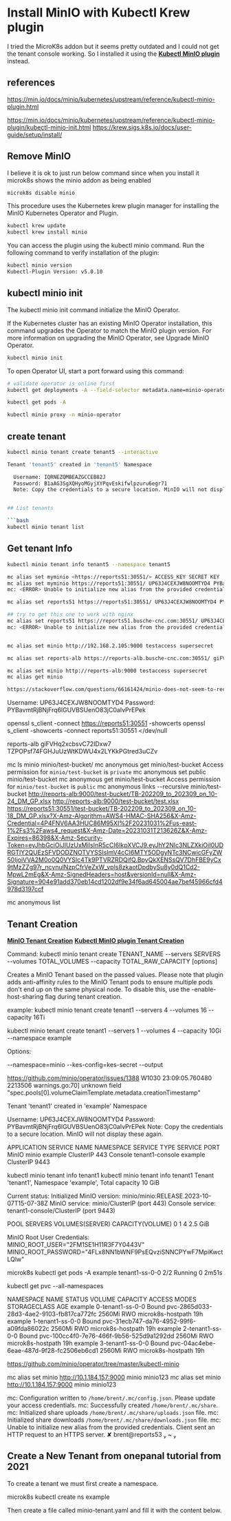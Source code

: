 # Install MinIO with Kubectl Krew plugin

I tried the MicroK8s addon but it seems pretty outdated and I could not get the tenant console working. So I installed it using the **[Kubectl MinIO plugin](https://min.io/docs/minio/kubernetes/upstream/reference/kubectl-minio-plugin.html)** instead.

## references

<https://min.io/docs/minio/kubernetes/upstream/reference/kubectl-minio-plugin.html>

<https://min.io/docs/minio/kubernetes/upstream/reference/kubectl-minio-plugin/kubectl-minio-init.html>
<https://krew.sigs.k8s.io/docs/user-guide/setup/install/>

## Remove MinIO

I believe it is ok to just run below command since when you install it microk8s shows the minio addon as being enabled

```bash
microk8s disable minio
```

This procedure uses the Kubernetes krew plugin manager for installing the MinIO Kubernetes Operator and Plugin.

```bash
kubectl krew update
kubectl krew install minio
```

You can access the plugin using the kubectl minio command. Run the following command to verify installation of the plugin:

```bash
kubectl minio version
Kubectl-Plugin Version: v5.0.10
```

## kubectl minio init

The kubectl minio init command initialize the MinIO Operator.

If the Kubernetes cluster has an existing MinIO Operator installation, this command upgrades the Operator to match the MinIO plugin version. For more information on upgrading the MinIO Operator, see Upgrade MinIO Operator.

```bash
kubectl minio init
```

To open Operator UI, start a port forward using this command:

```bash
# validate operator is online first
kubectl get deployments -A --field-selector metadata.name=minio-operator

kubectl get pods -A

kubectl minio proxy -n minio-operator

```

## create tenant

```bash
kubectl minio tenant create tenant5 --interactive

Tenant 'tenant5' created in 'tenant5' Namespace

  Username: IQRNEZQMBEAZGCCEB82J
  Password: B1aAG3SgXQHyoMGyjXYPqvEskifwlpzuru6egr71
  Note: Copy the credentials to a secure location. MinIO will not display these again.


## List tenants

```bash
kubectl minio tenant list
```

## Get tenant Info

```bash
kubectl minio tenant info tenant5 --namespace tenant5

```

```bash
mc alias set myminio <https://reports51:30551/> ACCESS_KEY SECRET KEY
mc alias set myminio https://reports51:30551/ UP63J4CEXJW8NOOMTYD4 PYBavmtRjBNjFrq6lGUVBSUenO83jC0aIvPrEPek
mc: <ERROR> Unable to initialize new alias from the provided credentials. Get "https://reports51:30551": tls: failed to verify certificate: x509: certificate is valid for tenant1-ss-0-0.tenant1-hl.example.svc.cluster.local, minio.example.svc.cluster.local, minio.example, minio.example.svc, *., *.example.svc.cluster.local, not reports51.

mc alias set reports51 https://reports51:30551/ UP63J4CEXJW8NOOMTYD4 PYBavmtRjBNjFrq6lGUVBSUenO83jC0aIvPrEPek

## try to get this one to work with nginx
mc alias set reports51 https://reports51.busche-cnc.com:30551/ UP63J4CEXJW8NOOMTYD4 PYBavmtRjBNjFrq6lGUVBSUenO83jC0aIvPrEPek
mc: <ERROR> Unable to initialize new alias from the provided credentials. Get "https://reports51.busche-cnc.com:30551": tls: failed to verify certificate: x509: certificate is valid for tenant1-ss-0-0.tenant1-hl.example.svc.cluster.local, minio.example.svc.cluster.local, minio.example, minio.example.svc, *., *.example.svc.cluster.local, not reports51.busche-cnc.com.


mc alias set minio http://192.168.2.105:9000 testaccess supersecret

mc alias set reports-alb https://reports-alb.busche-cnc.com:30551/ giFVHq2xcbsvC72IDxw7 TZPOPsf74FGHJuUzWtKDWU4x2LYKkPGtred3uCZv

mc alias set minio http://reports-alb:9000 testaccess supersecret
mc alias get minio

https://stackoverflow.com/questions/66161424/minio-does-not-seem-to-recognize-tls-https-certificates,...

```

  Username: UP63J4CEXJW8NOOMTYD4
  Password: PYBavmtRjBNjFrq6lGUVBSUenO83jC0aIvPrEPek

openssl s_client -connect <https://reports51:30551> -showcerts
openssl s_client -showcerts -connect reports51:30551 </dev/null

reports-alb
giFVHq2xcbsvC72IDxw7
TZPOPsf74FGHJuUzWtKDWU4x2LYKkPGtred3uCZv

mc ls minio minio/test-bucket/
mc anonymous get minio/test-bucket
Access permission for `minio/test-bucket` is `private`
mc anonymous set public minio/test-bucket
mc anonymous get minio/test-bucket
Access permission for `minio/test-bucket` is `public`
mc anonymous links --recursive minio/test-bucket
<http://reports-alb:9000/test-bucket/TB-202209_to_202309_on_10-24_DM_GP.xlsx>
<http://reports-alb:9000/test-bucket/test.xlsx>
<https://reports51:30551/test-bucket/TB-202209_to_202309_on_10-18_DM_GP.xlsx?X-Amz-Algorithm=AWS4-HMAC-SHA256&X-Amz-Credential=4P4FNV6AA3HUC86M95XI%2F20231031%2Fus-east-1%2Fs3%2Faws4_request&X-Amz-Date=20231031T213626Z&X-Amz-Expires=86398&X-Amz-Security-Token=eyJhbGciOiJIUzUxMiIsInR5cCI6IkpXVCJ9.eyJhY2Nlc3NLZXkiOiI0UDRGTlY2QUEzSFVDODZNOTVYSSIsImV4cCI6MTY5ODgyNTc3NCwicGFyZW50IjoiVVA2M0o0Q0VYSlc4Tk9PTVRZRDQifQ.BpyQkXENSsQV7DhFBE9yCx9tMzZZg97r_ncynulNzpCfrVeZxW_vpls8zkaotDpdbySu8y0dQ1Cd2-MpwL2mEg&X-Amz-SignedHeaders=host&versionId=null&X-Amz-Signature=904e91add370eb14cd1202df9e34f6ad645004ae7bef45966cfd4978d3197ccf>

mc anonymous list

## Tenant Creation

**[MinIO Tenant Creation](https://github.com/minio/operator/tree/master/kubectl-minio)**
**[Kubectl MinIO plugin Tenant Creation](https://min.io/docs/minio/kubernetes/upstream/reference/kubectl-minio-plugin.html)**

Command: kubectl minio tenant create TENANT_NAME --servers SERVERS --volumes TOTAL_VOLUMES --capacity TOTAL_RAW_CAPACITY [options]

Creates a MinIO Tenant based on the passed values. Please note that plugin adds anti-affinity rules to the MinIO Tenant pods to ensure multiple pods don't end up on the same physical node. To disable this, use the -enable-host-sharing flag during tenant creation.

example: kubectl minio tenant create tenant1 --servers 4 --volumes 16 --capacity 16Ti

kubectl minio tenant create tenant1 --servers 1 --volumes 4 --capacity 10Gi --namespace example

Options:

--namespace=minio
--kes-config=kes-secret
--output

<https://github.com/minio/operator/issues/1388>
W1030 23:09:05.760480 2213506 warnings.go:70] unknown field "spec.pools[0].volumeClaimTemplate.metadata.creationTimestamp"

Tenant 'tenant1' created in 'example' Namespace

  Username: UP63J4CEXJW8NOOMTYD4
  Password: PYBavmtRjBNjFrq6lGUVBSUenO83jC0aIvPrEPek
  Note: Copy the credentials to a secure location. MinIO will not display these again.

APPLICATION SERVICE NAME    NAMESPACE SERVICE TYPE SERVICE PORT
MinIO       minio           example   ClusterIP    443
Console     tenant1-console example   ClusterIP    9443

kubectl minio tenant info tenant1
kubectl minio tenant info tenant1
Tenant 'tenant1', Namespace 'example', Total capacity 10 GiB

Current status: Initialized
MinIO version: minio/minio:RELEASE.2023-10-07T15-07-38Z
MinIO service: minio/ClusterIP (port 443)
Console service: tenant1-console/ClusterIP (port 9443)

POOL SERVERS VOLUMES(SERVER) CAPACITY(VOLUME)
0    1       4               2.5 GiB

MinIO Root User Credentials:
MINIO_ROOT_USER="2FM1SE1H11R3F7Y0443V"
MINIO_ROOT_PASSWORD="4FLx8NN1bWNF9PsEQvziSNNCPYwF7MpiKwctLQlw"

microk8s kubectl get pods -A
example          tenant1-ss-0-0                                 2/2     Running   0            2m51s

kubectl get pvc --all-namespaces

NAMESPACE   NAME               STATUS   VOLUME                                     CAPACITY   ACCESS MODES   STORAGECLASS        AGE
example     0-tenant1-ss-0-0   Bound    pvc-2865d033-28d3-4ae2-9103-fb817ca772fc   2560Mi     RWO            microk8s-hostpath   19h
example     1-tenant1-ss-0-0   Bound    pvc-31ecb747-da76-4952-99f6-a09fda86022c   2560Mi     RWO            microk8s-hostpath   19h
example     2-tenant1-ss-0-0   Bound    pvc-100cc4f0-7e76-466f-9b56-525d9a1292dd   2560Mi     RWO            microk8s-hostpath   19h
example     3-tenant1-ss-0-0   Bound    pvc-04ac4ebe-6eae-487d-9f28-fc2506eb6cd1   2560Mi     RWO            microk8s-hostpath   19h

<https://github.com/minio/operator/tree/master/kubectl-minio>

mc alias set minio <http://10.1.184.157:9000> minio minio123
mc alias set minio <http://10.1.184.157:9000> minio minio123

mc: Configuration written to `/home/brent/.mc/config.json`. Please update your access credentials.
mc: Successfully created `/home/brent/.mc/share`.
mc: Initialized share uploads `/home/brent/.mc/share/uploads.json` file.
mc: Initialized share downloads `/home/brent/.mc/share/downloads.json` file.
mc: <ERROR> Unable to initialize new alias from the provided credentials. Client sent an HTTP request to an HTTPS server.
 ✘ brent@reports53  ~ 

## Create a New Tenant from onepanal tutorial from 2021 #

To create a tenant we must first create a namespace.

microk8s kubectl create ns example

Then create a file called minio-tenant.yaml and fill it with the content below.
